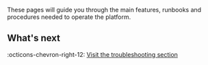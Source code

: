 These pages will guide you through the main features, runbooks and procedures needed to operate the platform.

## What's next

:octicons-chevron-right-12: [Visit the troubleshooting section](troubleshooting.md)
